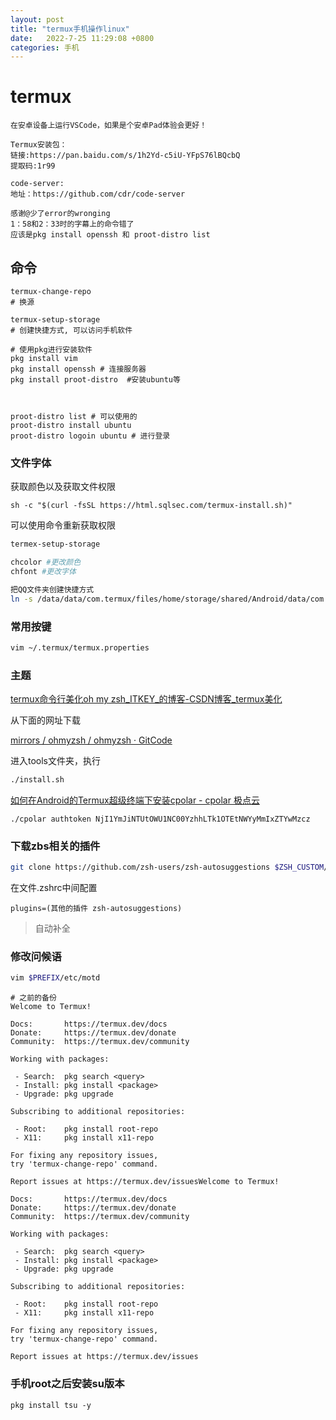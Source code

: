 ```yaml
---
layout: post
title: "termux手机操作linux"  
date:   2022-7-25 11:29:08 +0800
categories: 手机
---
```


# termux

```
在安卓设备上运行VSCode，如果是个安卓Pad体验会更好！

Termux安装包：
链接:https://pan.baidu.com/s/1h2Yd-c5iU-YFpS76lBQcbQ 
提取码:1r99

code-server:
地址：https://github.com/cdr/code-server

感谢@少了error的wronging
1：58和2：33时的字幕上的命令错了
应该是pkg install openssh 和 proot-distro list
```





## 命令

```shell
termux-change-repo
# 换源
```

```shell
termux-setup-storage
# 创建快捷方式, 可以访问手机软件
```

```shell
# 使用pkg进行安装软件
pkg install vim
pkg install openssh # 连接服务器
pkg install proot-distro  #安装ubuntu等



proot-distro list # 可以使用的
proot-distro install ubuntu
proot-distro logoin ubuntu # 进行登录

```

### 文件字体

获取颜色以及获取文件权限

```
sh -c "$(curl -fsSL https://html.sqlsec.com/termux-install.sh)"  
```

可以使用命令重新获取权限

```bash
termex-setup-storage
```

```bash
chcolor #更改颜色
chfont #更改字体

```



```bash
把QQ文件夹创建快捷方式
ln -s /data/data/com.termux/files/home/storage/shared/Android/data/com.tencent.mobileqq/Tencent/QQfile_recv QQ
```

### 常用按键

```bash
vim ~/.termux/termux.properties
```

### 主题

[termux命令行美化oh my zsh_ITKEY_的博客-CSDN博客_termux美化](https://blog.csdn.net/lxyoucan/article/details/120065210)

从下面的网址下载

[mirrors / ohmyzsh / ohmyzsh · GitCode](https://gitcode.net/mirrors/ohmyzsh/ohmyzsh?utm_source=csdn_github_accelerator)

进入tools文件夹，执行

```bash
./install.sh
```



[如何在Android的Termux超级终端下安装cpolar - cpolar 极点云](https://www.cpolar.com/blog/how-to-install-cpolar-under-android-termux-hyper-terminal)

```
./cpolar authtoken NjI1YmJiNTUtOWU1NC00YzhhLTk1OTEtNWYyMmIxZTYwMzcz
```



### 下载zbs相关的插件

```bash
git clone https://github.com/zsh-users/zsh-autosuggestions $ZSH_CUSTOM/plugins/zsh-autosuggestions
```

在文件.zshrc中间配置

```
plugins=(其他的插件 zsh-autosuggestions)
```

>   自动补全





### 修改问候语

```bash
vim $PREFIX/etc/motd

```

```
# 之前的备份
Welcome to Termux!

Docs:       https://termux.dev/docs
Donate:     https://termux.dev/donate
Community:  https://termux.dev/community

Working with packages:

 - Search:  pkg search <query>
 - Install: pkg install <package>
 - Upgrade: pkg upgrade

Subscribing to additional repositories:

 - Root:    pkg install root-repo
 - X11:     pkg install x11-repo

For fixing any repository issues,
try 'termux-change-repo' command.

Report issues at https://termux.dev/issuesWelcome to Termux!

Docs:       https://termux.dev/docs
Donate:     https://termux.dev/donate
Community:  https://termux.dev/community

Working with packages:

 - Search:  pkg search <query>
 - Install: pkg install <package>
 - Upgrade: pkg upgrade

Subscribing to additional repositories:

 - Root:    pkg install root-repo
 - X11:     pkg install x11-repo

For fixing any repository issues,
try 'termux-change-repo' command.

Report issues at https://termux.dev/issues
```



### 手机root之后安装su版本

```
pkg install tsu -y
```



